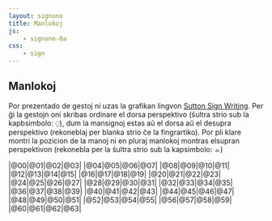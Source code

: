 ```yaml
---
layout: signuno
title: Manlokoj
js:
    - signuno-0a
css:
    - sign
---
```


<!--

https://www.sutton-signwriting.io/signmaker
-->

## Manlokoj

Por prezentado de gestoj ni uzas la grafikan lingvon [Sutton Sign Writing](https://github.com/sutton-signwriting). Per ĝi la gestojn oni skribas ordinare el dorsa perspektivo (ŝultra strio sub la kapbsimbolo: ⍜︎), dum la mansignoj estas aŭ el dorsa aŭ el desupra perspektivo (rekoneblaj per blanka strio ĉe la fingrartiko). Por pli klare montri la pozicion de la manoj ni en pluraj manlokoj montras elsupran perspektivon (rekonebla per la ŝultra strio sub la kapsimbolo: ⦵︎)

<style>
  tr:nth-child(odd) {
    background: lightskyblue;
    border-top: 2px solid black;
    vertical-align: top;
  }
  tr:nth-child(odd) td {
    text-align: left;
  }
  tr:nth-child(even) td {
    text-align: center;
  }  
  .klr {
    font-size: small;
  }
</style>

<div id="manlokoj">

|@00|@01|@02|@03|
|@04|@05|@06|@07|
|@08|@09|@10|@11|
|@12|@13|@14|@15|
|@16|@17|@18|@19|
|@20|@21|@22|@23|
|@24|@25|@26|@27|
|@28|@29|@30|@31|
|@32|@33|@34|@35|
|@36|@37|@38|@39|
|@40|@41|@42|@43|
|@44|@45|@46|@47|
|@48|@49|@50|@51|
|@52|@53|@54|@55|
|@56|@57|@58|@59|
|@60|@61|@62|@63|

</div>

<script>

    signune(()=>{
    document.querySelectorAll("dd,td,li,.sign").forEach((el) => sign_render(el));
    })

    klarigoj = {
        "@00": "Unumana, fingroj supren, alte sur la mentono tuj sub la lipoj, polmo vicflanken.",
        "@01": "Simitrie dumana, fingroj supren, polmoj antaŭen.",
        "@02": "Unumana, fingroj vicflanken, polmo malantaŭen do frunten.",
        "@03": "Unumana, fingroj iom malantaŭen, polmo iom suben.",
        "@04": "Simitrie dumana, fingroj supren, polmoj malantaŭen proksimaj al la okuloj aŭ tre alte sur la vangoj.",
        "@05": "Unumana ĉe nazo, fingroj supren, polmo vicflanken.",
        "@06": "Unumana ĉe orelo, fingroj supren, polmo vicflanken.",
        "@07": "Simitrie dumana, fingropintoj tuŝas unu la aliajn, polmoj ortaj inter si.",
        "@08": "Unumana ĉe lipoj, fingroj supren, polmo malantaŭen.",
        "@09": "Unumana, polmo pli-malpli malantaŭen apud aŭ tuŝante la vangon (inter oreloj kaj lipoj).",
        "@10": "Unumana, la ĉefmano ĉ. 20 cm antaŭ la ĉefŝultro, fingroj supren, polmo antaŭen.",
        "@11": "Unumana, tuŝante per la polmo la kontraŭan supran brakon.",
        "@12": "Unumana, la ĉefmano ĉ. 20 cm antaŭ la ĉefŝultro, fingroj supren, mandorso antaŭen.",
        "@13": "Fingroj de ĉefmano supren, polmo antaŭen. Vicmano en formo 'b' ĉ. 10 cm antaŭ la korpo, polmo malantaŭen fingroj ĉefflanken. Ĉefmano antaŭ vicmano.",
        "@14": "Unumana, fingroj antaŭen, polmo suben.",
        "@15": "Unumana, fingroj antaŭen, polmo vicflanken.",
        "@16": "Unumana, fingroj antaŭen, Polmo supren.",
        "@17": "Unumana, tuŝante la alian manartikon, polmoj suben, vicmano kiel s-mano (pugno).",
        "@18": "Unumana, fingroj supren, polmo vicflanken.",
        "@19": "Fingroj de ĉefmano suben, polmo malantaŭen. Vicmano en formo 'b', ĉ 20cm antaŭ la korpo, polmo malantaŭen, fingroj ĉefflanken. Ĉefmano malantaŭ vicmano.",
        "@20": "Simitrie dumana, fingroj de ambaŭ manoj supren. Ĉefmano antaŭ vicmano.",
        "@21": "Fingroj de ĉefmano supren, polmo pli-malpli malantaŭen. Vicmano en formo 'b', ĉ. 20 cm antaŭ vicŝultro, polmo antaŭen, fingroj supren. Ĉefmano tuŝas la fundon de la polmo de la vicmano.",
        "@22": "Simitrie dumana, manoj antaŭ la genuoj. Fingroj de manoj suben, polmoj malantaŭen.",
        "@23": "Fingroj de ĉefmano supren, polmo malantaŭen. Vicmano en formo 'b', ĉ 10 cm antaŭ la kolo, polmo suben, fingroj ĉefflanken. Ĉefmano tuŝas la polmon de la vicmano.",
        "@24": "Simitrie dumana, manoj antaŭ ŝultroj, fingroj antaŭen, polmoj suben.",
        "@25": "Simitrie dumana, fingroj antaŭen, polmoj enen je distanco.",
        "@26": "Simitrie dumana, manoj antaŭ la genuoj. Fingroj de manoj antaŭen, polmoj supren.",
        "@27": "Fingroj de ĉefmano antaŭen, polmo suben. Vicmano en formo 'b',  ĉ. 10 cm antaŭ stomako, polmo supren, fingroj antaŭen. Ĉefmano tuŝas la vicmanon.",
        "@28": "Simitrie dumana, fingroj supren, polmoj enen je distanco.",
        "@29": "Fingroj de ĉefmano suben, polmo malantaŭen. Vicmano en formo 'b', ĉ. 10 cm antaŭ la talio, polmo supren, fingroj ĉefflanken. Ĉefmano tuŝas la polmon de la vicmano.",
        "@30": "Polmoj supren, la fingroj montras al la kontraŭa flanko. La ĉefmana dorso tuŝas la polmon de 'b'-vicmano kiu troviĝas ĉ. 10 cm antaŭ la koro.",
        "@31": "Polmo de ĉefmano suben, polmo de vicmano supren. La vicmano estas en formo 'S'. La manoj ortaj, la fingroj de la ĉefmano tuŝas la polmon de la vicmano.",
        "@32": "Simitrie dumana, manoj antaŭ la brusto, polmoj malantaŭen. Fingroj de la manoj direktiĝantaj unu al la alia.",
        "@33": "Simitrie dumana, la eĝo de la ĉefmano tuŝas la eĝon de la vicmano, en kvazaŭ vertikala ikso.",
        "@34": "Simitrie dumana, fingroj antaŭen, polmoj suben. La dikfingroj tuŝas unu la alian.",
        "@35": "Simitrie dumana, fingroj antaŭen. Polmoj enen, proksimaj sed sen kontakto.",
        "@36": "Polmo de ĉefmano supren kaj fingroj vicflanken, tuŝas la vertikalan vicmanon inter la montrofingro kaj la elstaranta dikfingro.",
        "@37": "Polmo de ĉefmano pli-malpli malantaŭen, vertikale tuŝanta alsupran polmon de 'b'-vicmano.",
        "@38": "Simitrie dumana, fingroj supren. Polmoj enen tre proksimaj sed sen kontakto.",
        "@39": "Simitrie dumana, polmoj suben, la ĉefmano kuŝas sur la dorso de la vicmano, en kvazaŭ horizontala ikso.",
        "@40": "Unumana, ĉe kokso, fingroj suben, polmo koksen.",
        "@41": "Unumana ĉe ŝultro/akselo, polmo oblikve suben iom flanken.",
        "@42": "Unumana, fingroj vicflanken, polmo gorĝen.",
        "@43": "Simitrie dumana, fingroj direktiĝantaj unu al la alia, polmoj ŝultren.",
        "@44": "Unumana, fingroj vicflanken, polmo suben.",
        "@45": "Unumana, fingroj vicflanken, polmo malantaŭen tuŝante ĉe koro.",
        "@46": "Unumana, fingroj vicflanken, polmo supren.",
        "@47": "Simitrie dumana, polmoj ortaj ĉe la pubo.",
        "@48": "Unumana, malalte ĉe ingveno, fingroj suben, polmo vicflanken.",
        "@49": "Simitrie dumana, polmoj brusten, kvazaŭ surbrusta perbraka ikso.",
        "@50": "Fingroj de ĉefmano vicflanken, polmo oblikve antaŭen duone suben, tuŝanta la montro- kaj dikfingron de 'o'-vicmano.",
        "@51": "Fingroj de la ĉefmano direktitaj al la 'g'-vicmano, polmo de ĉefmano estas duone antaŭen kaj duone suben.",
        "@52": "Fingroj de ĉefmano supren, polmo malantaŭen. Vicmano en formo 'b', ĉ. 20 cm antaŭ la korpo, polmo malantaŭen, fingroj ĉefflanken. Ĉefmano malantaŭ vicmano.",
        "@53": "Simitrie dumana, ĉe la mamoj, polmoj suben kaj iom flanken.",
        "@54": "Simitrie dumana, fingroj antaŭen, polmoj supren. La eĝoj de la manoj tuŝas unu la alian.",
        "@55": "Unumana, polmo malantaŭen tuŝanta la ventron.",
        "@56": "Unumana, tuj sub la kubuto (kun kontakto), polmo kubuten.",
        "@57": "Simitrie dumana, fingroj supren tuj antaŭ la vizaĝo, ne tuŝante la vangojn sed ĉ. 10 cm antaŭ ili je nivelo de okuloj.",
        "@58": "Unumana, fingroj supren, polmo vicflanken, aere, alte, super ŝultro, ne proksime al la orelo.",
        "@59": "Simitrie dumana, fingroj antaŭen. Ĉefmano tuj super la vicmano, polmoj direktitaj unu al la alia.",
        "@60": "Unumana, fingroj supren, polmo antaŭen. La ĉefmano estas antaŭ la vizaĝo, sed ne tuŝante ĝin.",
        "@61": "Unumana, fingroj supren, polmo vicflanken. La manartiko tuŝas la frunton.",
        "@62": "Unumana, fingroj vicflanken, polmon suben. Sur aŭ tuj super la kapo.",
        "@63": "Unumana, flanke apud la lipoj, fingroj supren, polmo antaŭen."
    }

    function lokabc(loko) {
        lj = [];
        for (const [l, lok] of Object.entries(Gesto.sgn_lokabc)) {
            if (lok == loko) lj.push(l)
        }
        if (lj.length) return `(${lj.join(',')})`;
        else return ""
    }

    const abc = document.querySelectorAll("#manlokoj table tr")
        .forEach((tr) => {
            // kopiu la tabellinion
            const _tr = tr.cloneNode(true);
            tr.querySelectorAll("td").forEach((td) => {
                const loko = td.textContent;
                const sp = document.createElement("span");
                // aldonu klarigon
                sp.textContent = klarigoj[loko];
                sp.classList.add("klr");
                td.append(" ",lokabc(loko)," - ",sp);
            });
            // traduku al Signuno
           for (const td of _tr.children) {
              // trovu tekstojn de la ĉeloj en la vortaro
              const text = td.textContent;
              const sgn = Gesto.sgn_elm[text];
              if (sgn) {
                td.setAttribute("data-sgn",sgn);
              }
           }
           tr.insertAdjacentElement("afterend",_tr)
        });

</script>
